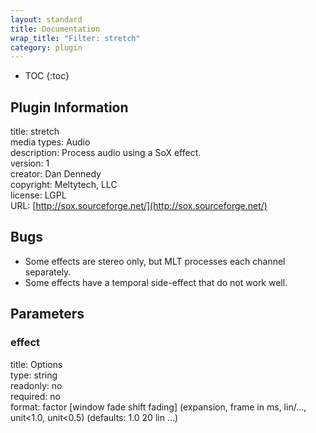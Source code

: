 ```yaml
---
layout: standard
title: Documentation
wrap_title: "Filter: stretch"
category: plugin
---
```

* TOC
{:toc}

## Plugin Information

title: stretch  
media types:
Audio  
description: Process audio using a SoX effect.  
version: 1  
creator: Dan Dennedy  
copyright: Meltytech, LLC  
license: LGPL  
URL: [http://sox.sourceforge.net/](http://sox.sourceforge.net/)  

## Bugs

* Some effects are stereo only, but MLT processes each channel separately.
* Some effects have a temporal side-effect that do not work well.


## Parameters

### effect

title: Options    
type: string  
readonly: no  
required: no  
format: factor [window fade shift fading]
       (expansion, frame in ms, lin/..., unit<1.0, unit<0.5)
       (defaults: 1.0 20 lin ...)
  


